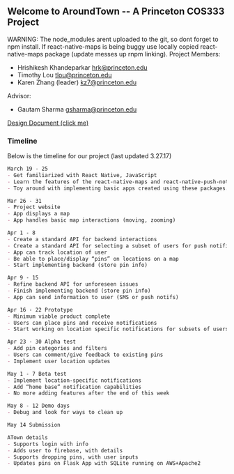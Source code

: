 ## Welcome to AroundTown -- A Princeton COS333 Project

WARNING: The node_modules arent uploaded to the git, so dont forget to npm install. If react-native-maps is being buggy use locally copied react-native-maps package (update messes up rnpm linking).
Project Members:    
* Hrishikesh Khandeparkar         hrk@princeton.edu
* Timothy Lou                     tlou@princeton.edu
* Karen Zhang (leader)            kz7@princeton.edu

Advisor:
* Gautam Sharma                   gsharma@princeton.edu

[Design Document (click me)](DesignDocument.pdf)


### Timeline

Below is the timeline for our project (last updated 3.27.17)

```markdown
March 19 - 25
- Get familiarized with React Native, JavaScript
- Learn the features of the react-native-maps and react-native-push-notifications API.
- Toy around with implementing basic apps created using these packages.

Mar 26 - 31
- Project website		
- App displays a map
- App handles basic map interactions (moving, zooming)

Apr 1 - 8				
- Create a standard API for backend interactions
- Create a standard API for selecting a subset of users for push notifications.
- App can track location of user
- Be able to place/display “pins” on locations on a map
- Start implementing backend (store pin info)

Apr 9 - 15				
- Refine backend API for unforeseen issues
- Finish implementing backend (store pin info)
- App can send information to user (SMS or push notifs)

Apr 16 - 22 Prototype		
- Minimum viable product complete
- Users can place pins and receive notifications
- Start working on location specific notifications for subsets of users

Apr 23 - 30 Alpha test		
- Add pin categories and filters
- Users can comment/give feedback to existing pins
- Implement user location updates

May 1 - 7 Beta test			
- Implement location-specific notifications
- Add “home base” notification capabilities
- No more adding features after the end of this week

May 8 - 12 Demo days		
- Debug and look for ways to clean up

May 14 Submission

ATown details
- Supports login with info
- Adds user to firebase, with details
- Supports dropping pins, with user inputs
- Updates pins on Flask App with SQLite running on AWS+Apache2
```

